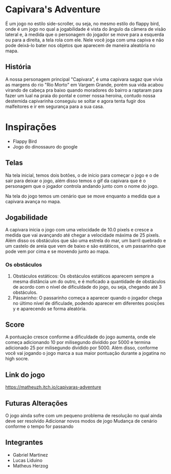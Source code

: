 # Capivara's Adventure

É um jogo no estilo side-scroller, ou seja, no mesmo estilo do flappy bird, onde é um jogo no qual a jogabilidade é vista do ângulo da câmera de visão lateral e, à medida que o personagem do jogador se move para a esquerda ou para a direita, a tela rola com ele.
Nele você joga com uma capiva e não pode deixá-lo bater nos objetos que aparecem de maneira aleatória no mapa.

## História

A nossa personagem principal "Capivara", é uma capivara sagaz que vivia as margens do rio "Rio Morto" em Vargem Grande, porém sua vida acabou virando de cabeça pra baixo quando moradores do bairro a raptaram para fazer um lual na praia do pontal e comer nossa heroína, contudo nossa destemida capivarinha conseguiu se soltar e agora tenta fugir dos malfeitores e ir em segurança para a sua casa.

# Inspirações

* Flappy Bird
* Jogo do dinossauro do google

## Telas

Na tela inicial, temos dois botões, o de início para começar o jogo e o de sair para deixar o jogo, além disso temos o gif da capivara que é o personagem que o jogador controla andando junto com o nome do jogo.

Na tela do jogo temos um cenário que se move enquanto a medida que a capivara avança no mapa.

## Jogabilidade

A capivara inicia o jogo com uma velocidade de 10.0 pixels e cresce a medida que vai avançando até chegar a velocidade máxima de 25 pixels. Além disso os obstáculos que são uma estrela do mar, um barril quebrado e um castelo de areia que vem de baixo e são estáticos, e um passarinho que pode vem por cima e se movendo junto ao mapa.

### Os obstáculos

1. Obstáculos estáticos:
   Os obstáculos estáticos aparecem sempre a mesma distância um do outro, e é moficado a quantidade de obstáculos de acordo com o nível de dificuldade do jogo, ou seja, chegando até 3 obstáculos.
2. Pássarinho:
   O passarinho começa a aparecer quando o jogador chega no último nível de dificulade, podendo aparecer em diferentes posições y e aparecendo se forma aleatória.
   
## Score

A pontuação cresce conforme a dificuldade do jogo aumenta, onde ele começa adicionando 10 por milisegundo dividido por 5000 e termina adicionado 25 por milisegundo dividido por 5000. Além disso, conforme você vai jogando o jogo marca a sua maior pontuação durante a jogatina no high socre.

## Link do jogo

https://matheuzh.itch.io/capivaras-adventure

## Futuras Alterações 

O jogo ainda sofre com um pequeno problema de resolução no qual ainda deve ser resolvido
Adicionar novos modos de jogo 
Mudança de cenário conforme o tempo for passando

## Integrantes

* Gabriel Martinez
* Lucas Liduino
* Matheus Herzog

